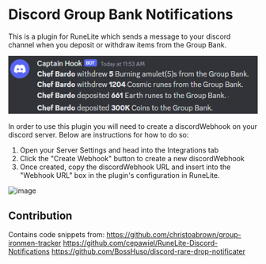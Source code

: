 # Discord Group Bank Notifications
This is a plugin for RuneLite which sends a message to your discord channel when you deposit or withdraw items from the Group Bank.

![example](example.png)

In order to use this plugin you will need to create a discordWebhook on your discord server. Below are instructions for how to do so:
1. Open your Server Settings and head into the Integrations tab
2. Click the "Create Webhook" button to create a new discordWebhook
3. Once created, copy the discordWebhook URL and insert into the "Webhook URL" box in the plugin's configuration in RuneLite.

![image](https://user-images.githubusercontent.com/13265450/109745517-9b42ef80-7b99-11eb-82f9-63f8ea590e8c.png)

## Contribution
Contains code snippets from:
https://github.com/christoabrown/group-ironmen-tracker
https://github.com/cepawiel/RuneLite-Discord-Notifications
https://github.com/BossHuso/discord-rare-drop-notificater
